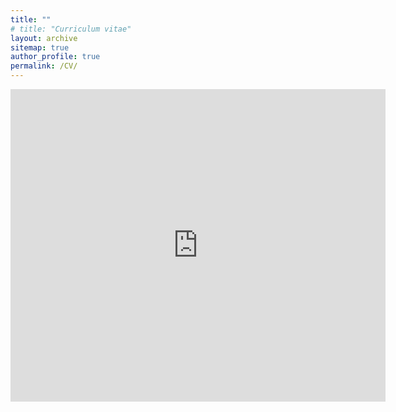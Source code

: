 ```yaml
---
title: ""
# title: "Curriculum vitae"
layout: archive
sitemap: true
author_profile: true
permalink: /CV/
---
```


<iframe src="https://docs.google.com/gview?url=https://github.com/StanleyN1/website/raw/gh-pages/assets/documents/CV.pdf&embedded=true" 
style="width:600px; height:500px;" frameborder="0"></iframe>

<!-- 
<object data="/assets/documents/cv.pdf" type="application/pdf" width="700px" height="700px">
    <embed src="/assets/documents/cv.pdf">
        <p>This browser does not support PDFs. Please <a href="/assets/documents/cv.pdf">download the PDF</a> to view.</p>
    </embed>
</object>

[Download my CV](/assets/documents/cv.pdf) -->
